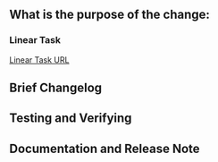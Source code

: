 <!-- < < < < < < < < < < < < < < < < < < < < < < < < < < < < < < < < < ☺
v                               ✰  Thanks for creating a PR! ✰
v    Before smashing the submit button please review the checkboxes.
v    If a checkbox is n/a - please still include it but + a little note why
v    If your PR doesn't close an issue, that's OK!  Just remove the Closes: #XXX line!
v    If you are a member of the Osmosis org, please include a link to the relevant Linear task in your PR description!
☺ > > > > > > > > > > > > > > > > > > > > > > > > > > > > > > > > >  -->

## What is the purpose of the change:

<!-- > Add a description of the overall background and high level changes that this PR introduces

_(E.g.: This pull request improves area A by adding ...._ -->

### Linear Task

[Linear Task URL](PASTE_LINEAR_TASK_URL_HERE)

## Brief Changelog

<!-- _(for example:)_

- _This adds frontend_asset_name to page_name_
- _Adds a new button for ..._
- _Removes the ..._ -->

## Testing and Verifying

<!-- _(Please pick either of the following options)_

This change has been tested locally by rebuilding the website and verified content and links are expected

_(or)_

This change has not been tested locally, because (to-be-explained-why...) -->

## Documentation and Release Note

<!-- - Does this pull request introduce a new feature or user-facing behavior changes? (yes / no)
- How is the feature or change documented? (not applicable / [Osmosis web dev guide](https://docs.osmosis.zone/developing/web-dev-guide.html) / not documented) -->
